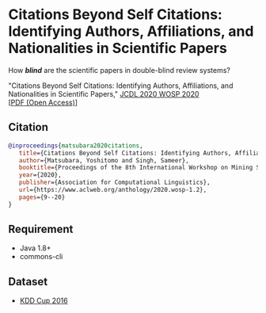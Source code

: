 # Citations Beyond Self Citations: Identifying Authors, Affiliations, and Nationalities in Scientific Papers
How ***blind*** are the scientific papers in double-blind review systems?

"Citations Beyond Self Citations: Identifying Authors, Affiliations, and Nationalities in Scientific Papers," [JCDL 2020 WOSP 2020](https://wosp.core.ac.uk/jcdl2020/)  
[[PDF (Open Access)](https://www.aclweb.org/anthology/2020.wosp-1.2/)]

## Citation
```bibtex
@inproceedings{matsubara2020citations,
   title={Citations Beyond Self Citations: Identifying Authors, Affiliations, and Nationalities in Scientific Papers},
   author={Matsubara, Yoshitomo and Singh, Sameer},
   booktitle={Proceedings of the 8th International Workshop on Mining Scientific Publications},
   year={2020},
   publisher={Association for Computational Linguistics},
   url={https://www.aclweb.org/anthology/2020.wosp-1.2},
   pages={9--20}
}
```

## Requirement
- Java 1.8+  
- commons-cli

## Dataset
- [KDD Cup 2016](https://www.kdd.org/kdd-cup/view/kdd-cup-2016/Data)

